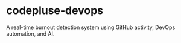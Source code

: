 # codepluse-devops
A real-time burnout detection system using GitHub activity, DevOps automation, and AI.
